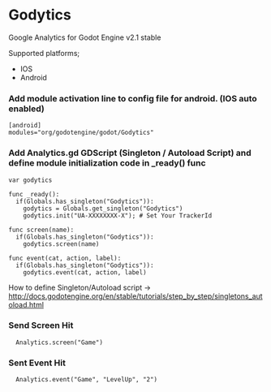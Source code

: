 
# Godytics
Google Analytics for Godot Engine v2.1 stable 

Supported platforms;
- IOS
- Android

### Add module activation line to config file for android. (IOS auto enabled)

```
[android]
modules="org/godotengine/godot/Godytics"
```

### Add Analytics.gd GDScript (Singleton / Autoload Script) and define module initialization code in _ready() func

```
var godytics

func _ready():
  if(Globals.has_singleton("Godytics")):
    godytics = Globals.get_singleton("Godytics")
    godytics.init("UA-XXXXXXXX-X"); # Set Your TrackerId

func screen(name):
  if(Globals.has_singleton("Godytics")):
    godytics.screen(name)

func event(cat, action, label):
  if(Globals.has_singleton("Godytics")):
    godytics.event(cat, action, label)

```

How to define Singleton/Autoload script -> http://docs.godotengine.org/en/stable/tutorials/step_by_step/singletons_autoload.html

### Send Screen Hit

```
  Analytics.screen("Game")
```

### Sent Event Hit

```
  Analytics.event("Game", "LevelUp", "2")
```
